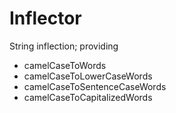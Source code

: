 # Inflector

String inflection; providing

* camelCaseToWords
* camelCaseToLowerCaseWords
* camelCaseToSentenceCaseWords
* camelCaseToCapitalizedWords